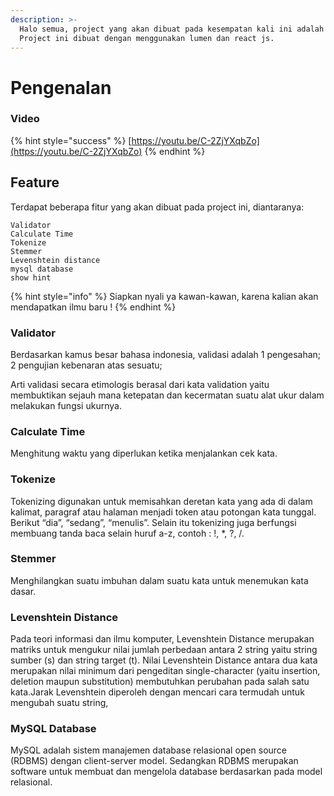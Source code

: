 ```yaml
---
description: >-
  Halo semua, project yang akan dibuat pada kesempatan kali ini adalah cek kata.
  Project ini dibuat dengan menggunakan lumen dan react js.
---
```


# Pengenalan

### Video

{% hint style="success" %}
[https://youtu.be/C-2ZjYXqbZo](https://youtu.be/C-2ZjYXqbZo)
{% endhint %}

## Feature

Terdapat beberapa fitur yang akan dibuat pada project ini, diantaranya:

```
Validator
Calculate Time
Tokenize
Stemmer
Levenshtein distance
mysql database
show hint
```

{% hint style="info" %}
 Siapkan nyali ya kawan-kawan, karena kalian akan mendapatkan ilmu baru !
{% endhint %}

### Validator

Berdasarkan kamus besar bahasa indonesia, validasi adalah 1 pengesahan; 2 pengujian kebenaran atas sesuatu;

Arti validasi secara etimologis berasal dari kata validation yaitu membuktikan sejauh mana ketepatan dan kecermatan suatu alat ukur dalam melakukan fungsi ukurnya.

### Calculate Time

Menghitung waktu yang diperlukan ketika menjalankan cek kata.

### Tokenize

Tokenizing digunakan untuk memisahkan deretan kata yang ada di dalam kalimat, paragraf atau halaman menjadi token atau potongan kata tunggal. Berikut “dia”, “sedang”, “menulis”. Selain itu tokenizing juga berfungsi membuang tanda baca selain huruf a-z, contoh : !, \*, ?, /.

### Stemmer

Menghilangkan suatu imbuhan dalam suatu kata untuk menemukan kata dasar.

### Levenshtein Distance

Pada teori informasi dan ilmu komputer, Levenshtein Distance merupakan matriks untuk mengukur nilai jumlah perbedaan antara 2 string yaitu string sumber \(s\) dan string target \(t\). Nilai Levenshtein Distance antara dua kata merupakan nilai minimum dari pengeditan single-character \(yaitu insertion, deletion maupun substitution\) membutuhkan perubahan pada salah satu kata.Jarak Levenshtein diperoleh dengan mencari cara termudah untuk mengubah suatu string,

### MySQL Database

MySQL adalah sistem manajemen database relasional open source \(RDBMS\) dengan client-server model. Sedangkan RDBMS merupakan software untuk membuat dan mengelola database berdasarkan pada model relasional.



